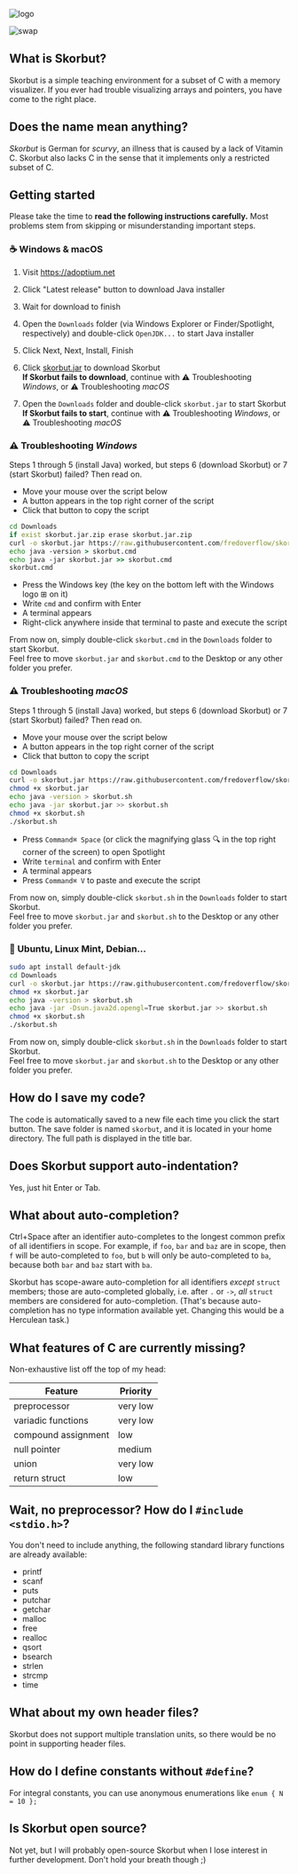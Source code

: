 ![logo](https://i.imgur.com/J9j9MNs.png)

![swap](https://i.imgur.com/PlMxIbC.png)

## What is Skorbut?

Skorbut is a simple teaching environment for a subset of C with a memory visualizer.
If you ever had trouble visualizing arrays and pointers, you have come to the right place.

## Does the name mean anything?

*Skorbut* is German for *scurvy*, an illness that is caused by a lack of Vitamin C.
Skorbut also lacks C in the sense that it implements only a restricted subset of C.

## Getting started

Please take the time to **read the following instructions carefully.**
Most problems stem from skipping or misunderstanding important steps.

### ☕ Windows & macOS

1. Visit https://adoptium.net

2. Click "Latest release" button to download Java installer

3. Wait for download to finish

4. Open the `Downloads` folder (via Windows Explorer or Finder/Spotlight, respectively) and double-click `OpenJDK...` to start Java installer

5. Click Next, Next, Install, Finish

6. Click [skorbut.jar](https://raw.githubusercontent.com/fredoverflow/skorbut-release/master/skorbut.jar) to download Skorbut<br>
**If Skorbut fails to download**, continue with ⚠️ Troubleshooting *Windows*, or ⚠️ Troubleshooting *macOS*

7. Open the `Downloads` folder and double-click `skorbut.jar` to start Skorbut<br>
**If Skorbut fails to start**, continue with ⚠️ Troubleshooting *Windows*, or ⚠️ Troubleshooting *macOS*

### ⚠️ Troubleshooting *Windows*

Steps 1 through 5 (install Java) worked, but steps 6 (download Skorbut) or 7 (start Skorbut) failed? Then read on.

- Move your mouse over the script below
- A button appears in the top right corner of the script
- Click that button to copy the script
```cmd
cd Downloads
if exist skorbut.jar.zip erase skorbut.jar.zip
curl -o skorbut.jar https://raw.githubusercontent.com/fredoverflow/skorbut-release/master/skorbut.jar
echo java -version > skorbut.cmd
echo java -jar skorbut.jar >> skorbut.cmd
skorbut.cmd

```
- Press the Windows key (the key on the bottom left with the Windows logo ⊞ on it)
- Write `cmd` and confirm with Enter
- A terminal appears
- Right-click anywhere inside that terminal to paste and execute the script

From now on, simply double-click `skorbut.cmd` in the `Downloads` folder to start Skorbut.<br>
Feel free to move `skorbut.jar` and `skorbut.cmd` to the Desktop or any other folder you prefer.

### ⚠️ Troubleshooting *macOS*

Steps 1 through 5 (install Java) worked, but steps 6 (download Skorbut) or 7 (start Skorbut) failed? Then read on.

- Move your mouse over the script below
- A button appears in the top right corner of the script
- Click that button to copy the script
```sh
cd Downloads
curl -o skorbut.jar https://raw.githubusercontent.com/fredoverflow/skorbut-release/master/skorbut.jar
chmod +x skorbut.jar
echo java -version > skorbut.sh
echo java -jar skorbut.jar >> skorbut.sh
chmod +x skorbut.sh
./skorbut.sh

```
- Press `Command⌘ Space` (or click the magnifying glass 🔍 in the top right corner of the screen) to open Spotlight
- Write `terminal` and confirm with Enter
- A terminal appears
- Press `Command⌘ V` to paste and execute the script

From now on, simply double-click `skorbut.sh` in the `Downloads` folder to start Skorbut.<br>
Feel free to move `skorbut.jar` and `skorbut.sh` to the Desktop or any other folder you prefer.

### 🐧 Ubuntu, Linux Mint, Debian...

```sh
sudo apt install default-jdk
cd Downloads
curl -o skorbut.jar https://raw.githubusercontent.com/fredoverflow/skorbut-release/master/skorbut.jar
chmod +x skorbut.jar
echo java -version > skorbut.sh
echo java -jar -Dsun.java2d.opengl=True skorbut.jar >> skorbut.sh
chmod +x skorbut.sh
./skorbut.sh

```

From now on, simply double-click `skorbut.sh` in the `Downloads` folder to start Skorbut.<br>
Feel free to move `skorbut.jar` and `skorbut.sh` to the Desktop or any other folder you prefer.

## How do I save my code?

The code is automatically saved to a new file each time you click the start button.
The save folder is named `skorbut`, and it is located in your home directory.
The full path is displayed in the title bar.

## Does Skorbut support auto-indentation?

Yes, just hit Enter or Tab.

## What about auto-completion?

Ctrl+Space after an identifier auto-completes to the longest common prefix of all identifiers in scope.
For example, if `foo`, `bar` and `baz` are in scope, then `f` will be auto-completed to `foo`,
but `b` will only be auto-completed to `ba`, because both `bar` and `baz` start with `ba`.

Skorbut has scope-aware auto-completion for all identifiers *except* `struct` members;
those are auto-completed globally, i.e. after `.` or `->`, *all* `struct` members are considered for auto-completion.
(That's because auto-completion has no type information available yet. Changing this would be a Herculean task.)

## What features of C are currently missing?

Non-exhaustive list off the top of my head:

| Feature             | Priority |
| ------------------- | -------- |
| preprocessor        | very low |
| variadic functions  | very low |
| compound assignment | low      |
| null pointer        | medium   |
| union               | very low |
| return struct       | low      |

## Wait, no preprocessor? How do I `#include <stdio.h>`?

You don't need to include anything, the following standard library functions are already available:

- printf
- scanf
- puts
- putchar
- getchar
- malloc
- free
- realloc
- qsort
- bsearch
- strlen
- strcmp
- time

## What about my own header files?

Skorbut does not support multiple translation units, so there would be no point in supporting header files.

## How do I define constants without `#define`?

For integral constants, you can use anonymous enumerations like `enum { N = 10 };`

## Is Skorbut open source?

Not yet, but I will probably open-source Skorbut when I lose interest in further development. Don't hold your breath though ;)
